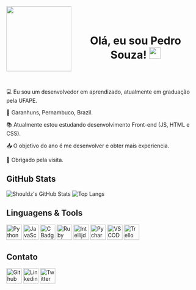 <div>
    <img align="left" width="170" height="170" src="https://i.imgur.com/Sl1cFqA.png">
</div>

<h1 align='center'><br>Olá, eu sou Pedro Souza! <img src=https://github.com/TheDudeThatCode/TheDudeThatCode/blob/master/Assets/Hi.gif width="30"> </h1>

<br><br><br>
:computer: Eu sou um desenvolvedor em aprendizado, atualmente em graduação pela UFAPE.

:house_with_garden: Garanhuns, Pernambuco, Brazil.

:books: Atualmente estou estudando desenvolvimento Front-end (JS, HTML e CSS).

:outbox_tray: O objetivo do ano é me desenvolver e obter mais experiencia.

🚀 Obrigado pela visita.

## GitHub Stats

![Shouldz's GitHub Stats](https://github-readme-stats.vercel.app/api?username=iShouldz&border_radius=20&theme=transparent&locale=pt-br&show_icons=true)
![Top Langs](https://github-readme-stats.vercel.app/api/top-langs/?username=iShouldz&layout=compact&border_radius=20&theme=transparent&locale=pt-br)

## Linguagens & Tools
[<img alt="Python Badge" height=40 src="https://img.shields.io/badge/Python-FFD43B?style=for-the-badge&logo=python&logoColor=blue&link=https://github.com/iShouldz/"/>](https://github.com/iShouldz/)
[<img alt="JavaScript Badge" height=40 src="https://img.shields.io/badge/JavaScript-323330?style=for-the-badge&logo=javascript&link=https://github.com/iShouldz&logoColor=F7DF1E&link"/>](https://github.com/iShouldz/)
[<img alt="C Badge" height=40 src="https://img.shields.io/badge/C-00599C?style=for-the-badge&logo=c&logoColor=white&link=https://github.com/iShouldz/"/>](https://github.com/iShouldz/)
[<img alt="Ruby Badge" height=40 src="https://img.shields.io/badge/Ruby-CC342D?style=for-the-badge&logo=ruby&logoColor=white&link=https://github.com/iShouldz/"/>](https://github.com/iShouldz/)
[<img alt="Intellijd Badge" height=40 src="https://img.shields.io/badge/IntelliJ_IDEA-000000.svg?style=for-the-badge&logo=intellij-idea&logoColor=white&link=https://github.com/iShouldz/"/>](https://github.com/iShouldz/)
[<img alt="Pycharm Badge" height=40 src="https://img.shields.io/badge/PyCharm-000000.svg?&style=for-the-badge&logo=PyCharm&logoColor=white&link=https://github.com/iShouldz/"/>](https://github.com/iShouldz/)
[<img alt="VSCODE Badge" height=40 src="https://img.shields.io/badge/VSCode-0078D4?style=for-the-badge&logo=visual%20studio%20code&logoColor=white&link=https://github.com/iShouldz/"/>](https://github.com/iShouldz/)
[<img alt="Trello Badge" height=40 src="https://img.shields.io/badge/Trello-0052CC?style=for-the-badge&logo=trello&logoColor=white&link=https://github.com/iShouldz/"/>](https://github.com/iShouldz/)

## Contato

[<img alt="Github Badge" height=40 src="https://img.shields.io/badge/-Github-000?style=flat-square&logo=Github&logoColor=white&link=https://github.com/iShouldz/"/>](https://github.com/iShouldz/)
[<img alt="Linkedin Badge" height=40 src="https://img.shields.io/badge/-LinkedIn-blue?style=flat-square&amp;logo=Linkedin&amp;logoColor=white&amp;link=https://www.linkedin.com/in/pedro-souza-385794241/"/>](https://www.linkedin.com/in/pedro-souza-385794241/)
[<img alt="Twitter Badge" height=40 src="https://img.shields.io/badge/Twitter-1DA1F2?style=for-the-badge&logo=twitter&logoColor=white&link=https://twitter.com/ishouldz"/>](https://twitter.com/ishouldz)
